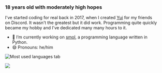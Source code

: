 ### 18 years old with moderately high hopes
I've started coding for real back in 2017, when I created [Yui](https://github.com/HKGx/Yui) for my friends on Discord. It wasn't the greatest but it did work. 
Programming quite quickly became my hobby and I've dedicated many many hours to it.
- 🔭 I’m currently working on [smol](https://github.com/HKGx/smol), a programming language written in Python.
- 😄 Pronouns: he/him

<!--
- 🌱 I’m currently learning ...
- 🤔 I’m looking for help with ...
- 💬 Ask me about ...
- 📫 How to reach me: ...
- ⚡ Fun fact: ...
- 👯 I’m looking to collaborate on ..
-->

![Most used languages tab](https://github-readme-stats.vercel.app/api/top-langs/?username=hkgx&layout=compact)


[![](https://img.shields.io/badge/LinkedIn-0077B5?style=for-the-badge&logo=linkedin)](https://www.linkedin.com/in/hubert-kowalski-7526a51a1/)
